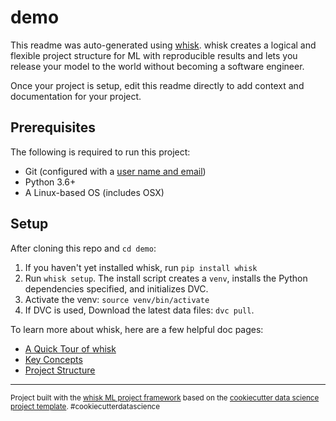 # demo

This readme was auto-generated using [whisk](https://github.com/whisk-ml/whisk). whisk creates a logical and flexible project structure for ML with reproducible results and lets you release your model to the world without becoming a software engineer.

Once your project is setup, edit this readme directly to add context and documentation for your project.

## Prerequisites

The following is required to run this project:

* Git (configured with a [user name and email](https://git-scm.com/book/en/v2/Getting-Started-First-Time-Git-Setup))
* Python 3.6+
* A Linux-based OS (includes OSX)

## Setup

After cloning this repo and `cd demo`:

1. If you haven't yet installed whisk, run `pip install whisk`
2. Run `whisk setup`. The install script creates a `venv`, installs the Python dependencies specified, and initializes DVC.
3. Activate the venv: `source venv/bin/activate`
4. If DVC is used, Download the latest data files: `dvc pull`.

To learn more about whisk, here are a few helpful doc pages:
* [A Quick Tour of whisk](https://whisk.readthedocs.io/en/latest/tour_of_whisk.html)
* [Key Concepts](https://whisk.readthedocs.io/en/latest/key_concepts.html)
* [Project Structure](https://whisk.readthedocs.io/en/latest/project_structure.html)

--------

<p><small>Project built with the <a target="_blank" href="https://github.com/whisk-ml/whisk">whisk ML project framework</a> based on the <a target="_blank" href="https://drivendata.github.io/cookiecutter-data-science/">cookiecutter data science project template</a>. #cookiecutterdatascience</small></p>
